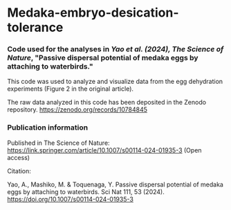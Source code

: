 # Medaka-embryo-desication-tolerance
### Code used for the analyses in <i>Yao et al. (2024), The Science of Nature</i>, "Passive dispersal potential of medaka eggs by attaching to waterbirds."

This code was used to analyze and visualize data from the egg dehydration experiments (Figure 2 in the original article). 

The raw data analyzed in this code has been deposited in the Zenodo repository.  https://zenodo.org/records/10784845



### Publication information
Published in The Science of Nature: https://link.springer.com/article/10.1007/s00114-024-01935-3  (Open access)

Citation: 

Yao, A., Mashiko, M. & Toquenaga, Y. Passive dispersal potential of medaka eggs by attaching to waterbirds. Sci Nat 111, 53 (2024). https://doi.org/10.1007/s00114-024-01935-3

 
